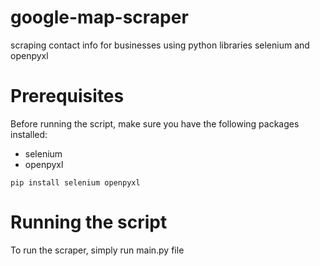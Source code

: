 # google-map-scraper
scraping contact info for businesses using python libraries selenium and openpyxl

# Prerequisites
Before running the script, make sure you have the following packages installed:
- selenium 
- openpyxl

`pip install selenium openpyxl`

# Running the script
To run the scraper, simply run main.py file
